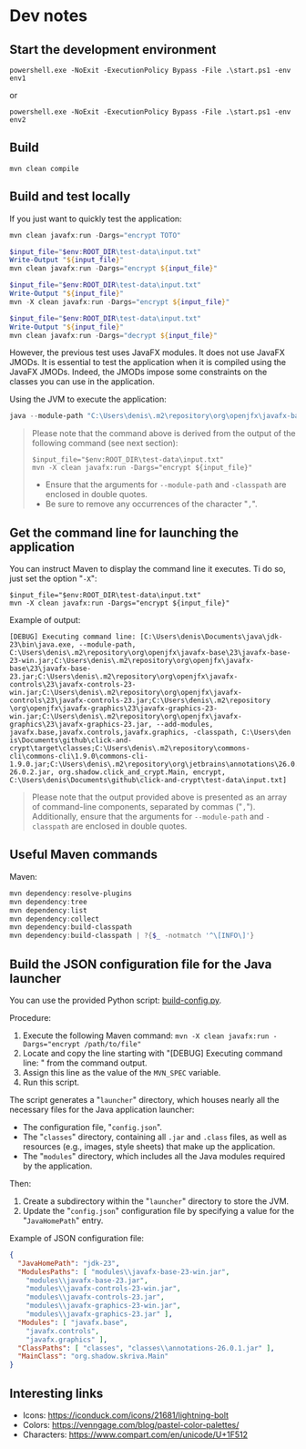 # Dev notes

## Start the development environment

```Batchfile
powershell.exe -NoExit -ExecutionPolicy Bypass -File .\start.ps1 -env env1
```

or

```Batchfile
powershell.exe -NoExit -ExecutionPolicy Bypass -File .\start.ps1 -env env2
```

## Build

```Batchfile
mvn clean compile
```

## Build and test locally

If you just want to quickly test the application:

```powershell
mvn clean javafx:run -Dargs="encrypt TOTO"

$input_file="$env:ROOT_DIR\test-data\input.txt"
Write-Output "${input_file}"
mvn clean javafx:run -Dargs="encrypt ${input_file}"

$input_file="$env:ROOT_DIR\test-data\input.txt"
Write-Output "${input_file}"
mvn -X clean javafx:run -Dargs="encrypt ${input_file}"

$input_file="$env:ROOT_DIR\test-data\input.txt"
Write-Output "${input_file}"
mvn clean javafx:run -Dargs="decrypt ${input_file}"
```

However, the previous test uses JavaFX modules. It does not use JavaFX JMODs.
It is essential to test the application when it is compiled using the JavaFX JMODs.
Indeed, the JMODs impose some constraints on the classes you can use in the application.

Using the JVM to execute the application:

```Powershell
java --module-path "C:\Users\denis\.m2\repository\org\openjfx\javafx-base\23\javafx-base-23-win.jar;C:\Users\denis\.m2\repository\org\openjfx\javafx-base\23\javafx-base-23.jar;C:\Users\denis\.m2\repository\org\openjfx\javafx-controls\23\javafx-controls-23-win.jar;C:\Users\denis\.m2\repository\org\openjfx\javafx-controls\23\javafx-controls-23.jar;C:\Users\denis\.m2\repository\org\openjfx\javafx-graphics\23\javafx-graphics-23-win.jar;C:\Users\denis\.m2\repository\org\openjfx\javafx-graphics\23\javafx-graphics-23.jar" --add-modules javafx.base,javafx.controls,javafx.graphics -classpath "C:\Users\denis\Documents\github\click-and-crypt\target\classes;C:\Users\denis\.m2\repository\commons-cli\commons-cli\1.9.0\commons-cli-1.9.0.jar;C:\Users\denis\.m2\repository\org\jetbrains\annotations\26.0.2\annotations-26.0.2.jar" org.shadow.click_and_crypt.Main encrypt C:\Users\denis\Documents\github\click-and-crypt\test-data\input.txt
```

> Please note that the command above is derived from the output of the following command (see next section):
>
> ```Batchfile
> $input_file="$env:ROOT_DIR\test-data\input.txt"
> mvn -X clean javafx:run -Dargs="encrypt ${input_file}"
> ```
>
> * Ensure that the arguments for `--module-path` and `-classpath` are enclosed in double quotes.
> * Be sure to remove any occurrences of the character "`,`".

## Get the command line for launching the application

You can instruct Maven to display the command line it executes. Ti do so, just set the option "`-X`":

```Batchfile
$input_file="$env:ROOT_DIR\test-data\input.txt"
mvn -X clean javafx:run -Dargs="encrypt ${input_file}"
```

Example of output:

```
[DEBUG] Executing command line: [C:\Users\denis\Documents\java\jdk-23\bin\java.exe, --module-path, C:\Users\denis\.m2\repository\org\openjfx\javafx-base\23\javafx-base-23-win.jar;C:\Users\denis\.m2\repository\org\openjfx\javafx-
base\23\javafx-base-23.jar;C:\Users\denis\.m2\repository\org\openjfx\javafx-controls\23\javafx-controls-23-win.jar;C:\Users\denis\.m2\repository\org\openjfx\javafx-controls\23\javafx-controls-23.jar;C:\Users\denis\.m2\repository
\org\openjfx\javafx-graphics\23\javafx-graphics-23-win.jar;C:\Users\denis\.m2\repository\org\openjfx\javafx-graphics\23\javafx-graphics-23.jar, --add-modules, javafx.base,javafx.controls,javafx.graphics, -classpath, C:\Users\den
is\Documents\github\click-and-crypt\target\classes;C:\Users\denis\.m2\repository\commons-cli\commons-cli\1.9.0\commons-cli-1.9.0.jar;C:\Users\denis\.m2\repository\org\jetbrains\annotations\26.0.2\annotations-26.0.2.jar, org.shadow.click_and_crypt.Main, encrypt, C:\Users\denis\Documents\github\click-and-crypt\test-data\input.txt]
```

> Please note that the output provided above is presented as an array of command-line components, separated by commas ("`,`").
> Additionally, ensure that the arguments for `--module-path` and `-classpath` are enclosed in double quotes.

## Useful Maven commands

Maven:

```powershell
mvn dependency:resolve-plugins
mvn dependency:tree
mvn dependency:list
mvn dependency:collect
mvn dependency:build-classpath
mvn dependency:build-classpath | ?{$_ -notmatch '^\[INFO\]'}
```

## Build the JSON configuration file for the Java launcher

You can use the provided Python script: [build-config.py](../build-config.py).

Procedure:

1. Execute the following Maven command: `mvn -X clean javafx:run -Dargs="encrypt /path/to/file"`
2. Locate and copy the line starting with "[DEBUG] Executing command line: " from the command output.
3. Assign this line as the value of the `MVN_SPEC` variable.
4. Run this script.

The script generates a "`launcher`" directory, which houses nearly all the necessary files for the Java application launcher:
- The configuration file, "`config.json`".
- The "`classes`" directory, containing all `.jar` and `.class` files, as well as resources (e.g., images, style sheets) that make up the application.
- The "`modules`" directory, which includes all the Java modules required by the application.

Then:
1. Create a subdirectory within the "`launcher`" directory to store the JVM.  
2. Update the "`config.json`" configuration file by specifying a value for the "`JavaHomePath`" entry.

Example of JSON configuration file:

```json
{
  "JavaHomePath": "jdk-23",
  "ModulesPaths": [ "modules\\javafx-base-23-win.jar",
    "modules\\javafx-base-23.jar",
    "modules\\javafx-controls-23-win.jar",
    "modules\\javafx-controls-23.jar",
    "modules\\javafx-graphics-23-win.jar",
    "modules\\javafx-graphics-23.jar" ],
  "Modules": [ "javafx.base",
    "javafx.controls",
    "javafx.graphics" ],
  "ClassPaths": [ "classes", "classes\\annotations-26.0.1.jar" ],
  "MainClass": "org.shadow.skriva.Main"
}
```

## Interesting links

* Icons: https://iconduck.com/icons/21681/lightning-bolt
* Colors: https://venngage.com/blog/pastel-color-palettes/
* Characters: https://www.compart.com/en/unicode/U+1F512
